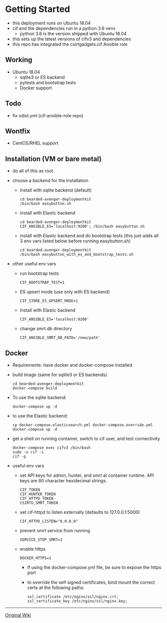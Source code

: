 # Getting Started

* this deployment runs on Ubuntu 18.04
* cif and the dependencies run in a python 3.6 venv
  * python 3.6 is the version shipped with Ubuntu 18.04
* this sets up the latest versions of cifv3 and dependencies
* this repo has integrated the csirtgadgets.cif Ansible role

## Working

* Ubuntu 18.04
  * sqlite3 or ES backend
  * pytests and bootstrap tests
  * Docker support

## Todo

* fix sdist.yml (cif-ansible-role repo)

## Wontfix

* CentOS/RHEL support

## Installation (VM or bare metal)

* do all of this as root

* choose a backend for the installation

  * install with sqlite backend (default)

        cd bearded-avenger-deploymentkit
        /bin/bash easybutton.sh

  * install with Elastic backend

        cd bearded-avenger-deploymentkit
        CIF_ANSIBLE_ES='localhost:9200'; /bin/bash easybutton.sh

  * install with Elastic backend and do bootstrap tests (this just adds all 3 env vars listed below before running easybutton.sh)

        cd bearded-avenger-deploymentkit
        /bin/bash easybutton_with_es_and_bootstrap_tests.sh

* other useful env vars

  * run bootstrap tests

        CIF_BOOTSTRAP_TEST=1

  * ES upsert mode (use only with ES backend)

        CIF_STORE_ES_UPSERT_MODE=1

  * install with Elastic backend

        CIF_ANSIBLE_ES='localhost:9200'

  * change smrt.db directory

        CIF_ANSIBLE_SMRT_DB_PATH='/new/path'

## Docker

* Requirements: have docker and docker-compose installed

* build image (same for sqlite3 or ES backends)

      cd bearded-avenger-deploymentkit
      docker-compose build

* To use the sqlite backend:

      docker-compose up -d

* to use the Elastic backend:

      cp docker-compose.elasticsearch.yml docker-compose.override.yml
      docker-compose up -d

* get a shell on running container, switch to cif user, and test connectivity

      docker-compose exec cifv3 /bin/bash
      sudo -u cif -i
      cif -p

* useful env vars

  * set API keys for admin, hunter, and smrt at container runtime.
    API keys are 80 character hexidecimal strings.

        CIF_TOKEN
        CIF_HUNTER_TOKEN
        CIF_HTTPD_TOKEN
        CSIRTG_SMRT_TOKEN

  * set cif-httpd to listen externally (defaults to 127.0.0.1:5000)

        CIF_HTTPD_LISTEN="0.0.0.0"

  * prevent smrt service from running

        SERVICE_STOP_SMRT=1

  * enable https

        DOCKER_HTTPS=1


    * If using the docker-compose.yml file, be sure to expose the https port
    * to override the self signed certificates, bind mount the correct certs
      at the following paths:

          ssl_certificate /etc/nginx/ssl/nginx.crt;
          ssl_certificate_key /etc/nginx/ssl/nginx.key;

---

[Original Wiki](https://github.com/csirtgadgets/bearded-avenger-deploymentkit/wiki)
